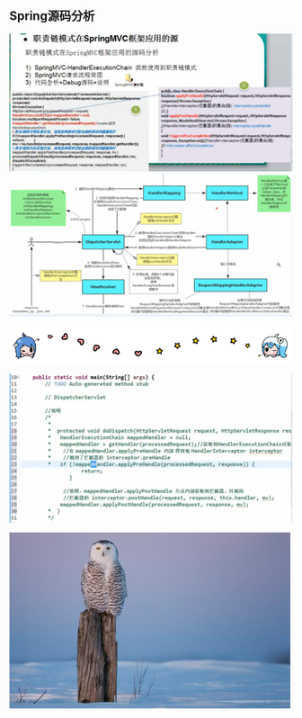 ## Spring源码分析

![](./img/QQ截图20210303165752.png)
![](./img/QQ截图20210303165626.png)

 
![](./img/bilibili_line.png)
 
![](./img/QQ截图20210303165719.png)
 
 
 
 
 
 
 
 
 
 
 
 
 
 
 
 
 
 
 
 
 
 
 
 

 
 
 
 
  ![](./img/mm/meizi29.jpg)
 
 